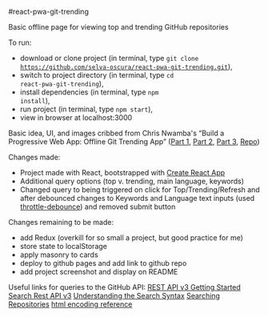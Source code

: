 #react-pwa-git-trending

Basic offline page for viewing top and trending GitHub repositories 

To run:
* download or clone project (in terminal, type <code>git clone https://github.com/selva-oscura/react-pwa-git-trending.git</code>),
* switch to project directory (in terminal, type <code>cd react-pwa-git-trending</code>),
* install dependencies (in terminal, type <code>npm install</code>),
* run project (in terminal, type <code>npm start</code>),
* view in browser at localhost:3000


Basic idea, UI, and images cribbed from Chris Nwamba&apos;s &ldquo;Build a Progressive Web App: Offline Git Trending App&rdquo; ([Part 1](https://scotch.io/tutorials/build-a-progressive-web-app-offline-git-trending-app-part-1-concepts-and-service-workers), [Part 2](https://scotch.io/tutorials/build-an-offline-git-trending-pwa-part-2-caching-and-offline), [Part 3](https://scotch.io/tutorials/build-an-offline-git-trending-pwa-part-3-manifest-and-notifications), [Repo](https://github.com/christiannwamba/gittrends))

Changes made:
* Project made with React, bootstrapped with [Create React App](https://github.com/facebookincubator/create-react-app)
* Additional query options (top v. trending, main language, keywords)
* Changed query to being triggered on click for Top/Trending/Refresh and after debounced changes to Keywords and Language text inputs (used [throttle-debounce](https://www.npmjs.com/package/throttle-debounce)) and removed submit button

Changes remaining to be made:
* add Redux (overkill for so small a project, but good practice for me)
* store state to localStorage
* apply masonry to cards
* deploy to github pages and add link to github repo
* add project screenshot and display on README

Useful links for queries to the GitHub API:
[REST API v3 Getting Started](https://developer.github.com/v3/guides/getting-started/)
[Search Rest API v3](https://developer.github.com/v3/search/)
[Understanding the Search Syntax](https://help.github.com/articles/understanding-the-search-syntax/)
[Searching Repositories](https://help.github.com/articles/searching-repositories/)
[html encoding reference](http://krypted.com/utilities/html-encoding-reference/)